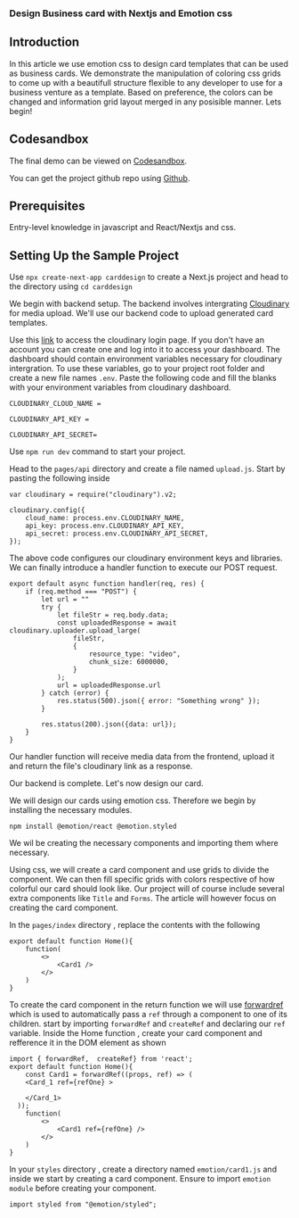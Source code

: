 ### Design Business card with Nextjs and Emotion css

## Introduction

In this article we use emotion css to design card templates that can be used as business cards. We demonstrate the manipulation of coloring css grids to come up with a beautifull structure flexible to any developer to use for a business venture as a template. Based on preference, the colors can be changed and information grid layout merged in any posisible manner. Lets begin!

## Codesandbox

The final demo can be viewed on [Codesandbox](/).

<CodeSandbox
title="design cards"
id=" "
/>


You can get the project github repo using [Github](/).

## Prerequisites

Entry-level knowledge in javascript and React/Nextjs and css.

## Setting Up the Sample Project

Use `npx create-next-app carddesign` to create a Next.js project and head to the directory using `cd carddesign`

We begin with backend setup. The backend involves  intergrating [Cloudinary](https://cloudinary.com/?ap=em) for media upload. We'll use our backend code to upload generated card templates.

Use this [link](https://cloudinary.com/console) to access the cloudinary login page. If you don't have an account you can create one and log into it to access your dashboard. The dashboard should contain environment variables necessary for cloudinary intergration. To use these variables, go to your project root folder and create a new file names `.env`. 
Paste the following code and fill the blanks with your environment variables from cloudinary dashboard.

```
CLOUDINARY_CLOUD_NAME =

CLOUDINARY_API_KEY =

CLOUDINARY_API_SECRET=
```

Use `npm run dev` command to start your project.

Head to the `pages/api` directory and create a file named `upload.js`. Start by pasting the following inside

```
var cloudinary = require("cloudinary").v2;

cloudinary.config({
    cloud_name: process.env.CLOUDINARY_NAME,
    api_key: process.env.CLOUDINARY_API_KEY,
    api_secret: process.env.CLOUDINARY_API_SECRET,
});
```
The above code configures our cloudinary environment keys and libraries.
We can finally introduce a handler function to execute our POST request.

```
export default async function handler(req, res) {
    if (req.method === "POST") {
        let url = ""
        try {
            let fileStr = req.body.data;
            const uploadedResponse = await cloudinary.uploader.upload_large(
                fileStr,
                {
                    resource_type: "video",
                    chunk_size: 6000000,
                }
            );
            url = uploadedResponse.url
        } catch (error) {
            res.status(500).json({ error: "Something wrong" });
        }

        res.status(200).json({data: url});
    }
}
```
Our handler function will receive media data from the frontend, upload it and return the file's cloudinary link as a response.

Our backend is complete. Let's now design our card.

We will design our cards using emotion css. Therefore we begin by installing the necessary modules.
```
npm install @emotion/react @emotion.styled
```

We wil be creating the necessary components and importing them where necessary.

Using css, we will create a card component and use grids to divide the component. We can then fill specific grids with colors respective of how colorful our card should look like. Our project will of course include several extra components like `Title` and `Forms`. The article will however focus on creating the card component.

In the `pages/index` directory , replace the contents with the following
```
export default function Home(){
    function(
        <>
            <Card1 />
        </>
    )
}
```

To create the card component in the return function we will use [forwardref](https://reactjs.org/docs/forwarding-refs.html) which is used to automatically pass a `ref` through a component to one of its children.
start by importing `forwardRef` and `createRef` and declaring our `ref` variable.
Inside the Home function , create your card component and refference  it in the DOM element as shown
```
import { forwardRef,  createRef} from 'react';
export default function Home(){
    const Card1 = forwardRef((props, ref) => (
    <Card_1 ref={refOne} >
       
    </Card_1>
  ));
    function(
        <>
            <Card1 ref={refOne} />
        </>
    )
}
```

In your `styles` directory , create a directory named `emotion/card1.js` and inside we start by  creating a card component. Ensure to import `emotion module` before creating your component.


```
import styled from "@emotion/styled";
```

